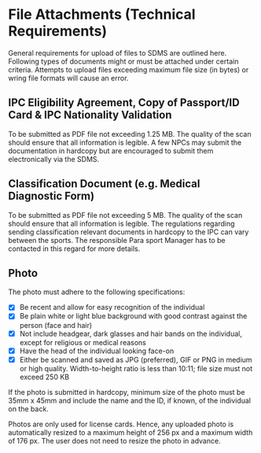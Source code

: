 # File Attachments (Technical Requirements)

General requirements for upload of files to SDMS are outlined here. Following types of documents might or must be attached under certain criteria. Attempts to upload files exceeding maximum file size (in bytes) or wring file formats will cause an error.

## IPC Eligibility Agreement, Copy of Passport/ID Card & IPC Nationality Validation

<!-- Verify size for this file -->

To be submitted as PDF file not exceeding 1.25 MB. The quality of the scan should ensure that all information is legible. A few NPCs may submit the documentation in hardcopy but are encouraged to submit them electronically via the SDMS.

## Classification Document (e.g. Medical Diagnostic Form)

To be submitted as PDF file not exceeding 5 MB. The quality of the scan should ensure that all information is legible. The regulations regarding sending classification relevant documents in hardcopy to the IPC can vary between the sports. The responsible Para sport Manager has to be contacted in this regard for more details.

## Photo

The photo must adhere to the following specifications:

- [x] Be recent and allow for easy recognition of the individual
- [x] Be plain white or light blue background with good contrast against the person (face and hair)
- [x] Not include headgear, dark glasses and hair bands on the individual, except for religious or medical reasons
- [x] Have the head of the individual looking face-on
- [x] Either be scanned and saved as JPG (preferred), GIF or PNG in medium or high quality. Width-to-height ratio is less than 10:11; file size must not exceed 250 KB

If the photo is submitted in hardcopy, minimum size of the photo must be 35mm x 45mm and include the name and the ID, if known, of the individual on the back.

Photos are only used for license cards. Hence, any uploaded photo is automatically resized to a maximum height of 256 px and a maximum width of 176 px. The user does not need to resize the photo in advance.
